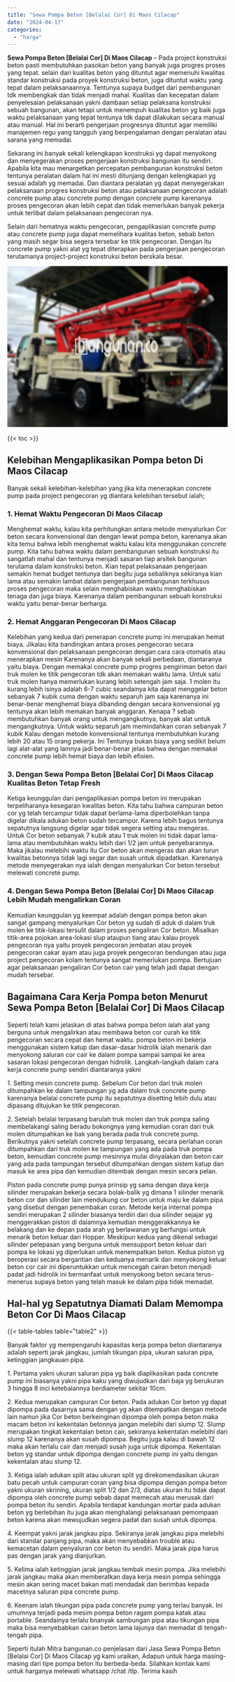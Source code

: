 ```yaml
---
title: "Sewa Pompa Beton [Belalai Cor] Di Maos Cilacap"
date: "2024-04-17"
categories: 
  - "harga"
---
```


**Sewa Pompa Beton \[Belalai Cor\] Di Maos Cilacap** – Pada project konstruksi beton pasti membutuhkan pasokan beton yang banyak juga progres proses yang tepat. selain dari kualitas beton yang dituntut agar memenuhi kwalitas standar konstruksi pada proyek konstruksi beton, juga dituntut waktu yang tepat dalam pelaksanaannya. Tentunya supaya budget dari pembangunan tdk membengkak dan tidak menjadi mahal. Kualitas dan kecepatan dalam penyelesaian pelaksanaan yakni dambaan setiap pelaksana konstruksi sebuah bangunan, akan tetapi untuk menempuh kualitas beton yg baik juga waktu pelaksanaan yang tepat tentunya tdk dapat dilakukan secara manual atau manual. Hal ini berarti pengerjaan progresnya dituntut agar memiliki manajemen regu yang tangguh yang berpengalaman dengan peralatan atau sarana yang memadai.

Sekarang ini banyak sekali kelengkapan konstruksi yg dapat menyokong dan menyegerakan proses pengerjaan konstruksi bangunan itu sendiri. Apabila kita mau menargetkan percepatan pembangunan konstruksi beton tentunya peralatan dalam hal ini mesti ditunjang dengan kelengkapan yg sesuai adalah yg memadai. Dan diantara peralatan yg dapat menyegerakan pelaksanaan progres konstruksi beton atau pelaksanaan pengecoran adalah concrete pump atau concrete pump dengan concrete pump karenanya proses pengecoran akan lebih cepat dan tidak memerlukan banyak pekerja untuk terlibat dalam pelaksanaan pengecoran nya.

Selain dari hematnya waktu pengecoran, pengaplikasian concrete pump atau concrete pump juga dapat memelihara kualitas beton, sebab beton yang masih segar bisa segera tersebar ke titik pengecoran. Dengan itu concrete pump yakni alat yg tepat diterapkan pada pengerjaan pengecoran terutamanya project-project konstruksi beton berskala besar.

![Sewa Pompa Beton [Belalai Cor] Di Maos Cilacap](/images/sewa-concrete-pump-38.png)

{{< toc >}}

## Kelebihan Mengaplikasikan Pompa beton Di Maos Cilacap

Banyak sekali kelebihan-kelebihan yang jika kita menerapkan concrete pump pada project pengecoran yg diantara kelebihan tersebut ialah;

### 1\. Hemat Waktu Pengecoran Di Maos Cilacap

Menghemat waktu, kalau kita perhitungkan antara metode menyalurkan Cor beton secara konvensional dan dengan lewat pompa beton, karenanya akan kita temui bahwa lebih menghemat waktu kalau kita menggunakan concrete pump. Kita tahu bahwa waktu dalam pembangunan sebuah konstruksi itu sangatlah mahal dan tentunya menjadi sasaran tiap arsitek bangunan terutama dalam konstruksi beton. Kian tepat pelaksanaan pengerjaan semakin hemat budget tentunya dan begitu juga sebaliknya sekiranya kian lama atau semakin lambat dalam pengerjaan pembangunan terkhusus proses pengecoran maka selain menghabiskan waktu menghabiskan tenaga dan juga biaya. Karenanya dalam pembangunan sebuah konstruksi waktu yaitu benar-benar berharga.

### 2\. Hemat Anggaran Pengecoran Di Maos Cilacap

Kelebihan yang kedua dari penerapan concrete pump ini merupakan hemat biaya. Jikalau kita bandingkan antara proses pengecoran secara konvensional dan pelaksanaan pengecoran dengan cara cara otomatis atau menerapkan mesin Karenanya akan banyak sekali perbedaan, diantaranya yaitu biaya. Dengan memakai concrete pump progres pengiriman beton dari truk molen ke titik pengecoran tdk akan memakan waktu lama. Untuk satu truk molen hanya memerlukan kurang lebih setengah jam saja. 1 molen itu kurang lebih isinya adalah 6-7 cubic seandainya kita dapat menggelar beton sebanyak 7 kubik cuma dengan waktu separuh jam saja karenanya ini benar-benar menghemat biaya dibanding dengan secara konvensional yg tentunya akan lebih memakan banyak anggaran. Kenapa ? sebab membutuhkan banyak orang untuk mengangkutnya, banyak alat untuk mengangkutnya. Untuk waktu separuh jam memindahkan coran sebanyak 7 kubik Kalau dengan metode konvensional tentunya membutuhkan kurang lebih 20 atau 15 orang pekerja. Ini Tentunya bukan biaya yang sedikit belum lagi alat-alat yang lainnya jadi benar-benar jelas bahwa dengan memakai concrete pump lebih hemat biaya dan lebih efisien.

### 3\. Dengan Sewa Pompa Beton \[Belalai Cor\] Di Maos Cilacap Kualitas Beton Tetap Fresh

Ketiga keunggulan dari pengaplikasian pompa beton ini merupakan terpeliharanya kesegaran kwalitas beton. Kita tahu bahwa campuran beton cor yg telah tercampur tidak dapat berlama-lama diperbolehkan tanpa digelar dikala adukan beton sudah tercampur. Karena lebih bagus tentunya sepatutnya langsung digelar agar tidak segera setting atau mengeras. Untuk Cor beton sebanyak 7 kubik atau 1 truk molen ini tidak dapat lama-lama atau membutuhkan waktu lebih dari 1/2 jam untuk penyebarannya. Maka jikalau melebihi waktu itu Cor beton akan mengeras dan akan turun kwalitas betonnya tidak lagi segar dan susah untuk dipadatkan. Karenanya metode menyegerakan nya ialah dengan menyalurkan Cor beton tersebut melewati concrete pump.

### 4\. Dengan Sewa Pompa Beton \[Belalai Cor\] Di Maos Cilacap Lebih Mudah mengalirkan Coran

Kemudian keunggulan yg keempat adalah dengan pompa beton akan sangat gampang menyalurkan Cor beton yg sudah di aduk di dalam truk molen ke titik-lokasi tersulit dalam proses pengaliran Cor beton. Misalkan titik-area pojokan area-lokasi slup ataupun tiang atau kalau proyek pengecoran nya yaitu proyek pengecoran jembatan atau proyek pengecoran cakar ayam atau juga proyek pengecoran bendungan atau juga project pengecoran kolam tentunya sangat memerlukan pompa. Bertujuan agar pelaksanaan pengaliran Cor beton cair yang telah jadi dapat dengan mudah tersebar.

## Bagaimana Cara Kerja Pompa beton Menurut Sewa Pompa Beton \[Belalai Cor\] Di Maos Cilacap

Seperti telah kami jelaskan di atas bahwa pompa beton ialah alat yang berguna untuk mengalirkan atau membawa beton cor curah ke titik pengecoran secara cepat dan hemat waktu. pompa beton ini bekerja menggunakan sistem katup dan dasar-dasar hidrolik ialah menarik dan menyokong saluran cor cair ke dalam pompa sampai sampai ke area sasaran lokasi pengecoran dengan hidrolik. Langkah-langkah dalam cara kerja concrete pump sendiri diantaranya yakni

1\. Setting mesin concrete pump. Sebelum Cor beton dari truk molen ditumpahkan ke dalam tampungan yg ada dalam truk concrete pump karenanya belalai concrete pump itu sepatutnya disetting lebih dulu atau dipasang ditujukan ke titik pengecoran.

2\. Setelah belalai terpasang barulah truk molen dan truk pompa saling membelakangi saling beradu bokongnya yang kemudian coran dari truk molen ditumpahkan ke bak yang berada pada truk concrete pump. Berikutnya yakni setelah concrete pump terpasang, secara perlahan coran ditumpahkan dari truk molen ke tampungan yang ada pada truk pompa beton, kemudian concrete pump mesinnya mulai dinyalakan dan beton cair yang ada pada tampungan tersebut ditumpahkan dengan sistem katup dan masuk ke area pipa dan kemudian ditembak dengan mesin secara pelan.

Piston pada concrete pump punya prinsip yg sama dengan daya kerja silinder merupakan bekerja secara bolak-balik yg dimana 1 silinder menarik beton cor dan silinder lain mendukung cor beton untuk maju ke dalam pipa yang disebut dengan penembakan coran. Metode kerja internal pompa sendiri merupakan 2 silinder biasanya terdiri dari dua silinder sejajar yg menggerakkan piston di dalamnya kemudian menggerakkannya ke belakang dan ke depan pada arah yg berlawanan yg berfungsi untuk menarik beton keluar dari Hopper. Meskipun kedua yang dikenal sebagai silinder pelepasan yang berguna untuk mensupport beton keluar dari pompa ke lokasi yg diperlukan untuk menempatkan beton. Kedua piston yg beroperasi secara bergantian dan keduanya menarik dan menyokong keluar beton cor cair ini diperuntukkan untuk mencegah cairan beton menjadi padat jadi hidrolik ini bermanfaat untuk menyokong beton secara terus-menerus supaya beton yang telah masuk ke dalam pipa tidak memadat.

## Hal-hal yg Sepatutnya Diamati Dalam Memompa Beton Cor Di Maos Cilacap

{{< table-tables table="table2" >}}

Banyak faktor yg mempengaruhi kapasitas kerja pompa beton diantaranya adalah seperti jarak jangkau, jumlah tikungan pipa, ukuran saluran pipa, ketinggian jangkauan pipa.

1\. Pertama yakni ukuran saluran pipa yg baik diaplikasikan pada concrete pump ini biasanya yakni pipa kaku yang diwujudkan dari baja yg berukuran 3 hingga 8 inci ketebalannya berdiameter sekitar 10cm.

2\. Kedua merupakan campuran Cor beton. Pada adukan Cor beton yg dapat dipompa pada dasarnya sama dengan yg akan ditempatkan dengan metode lain namun jika Cor beton berkeinginan dipompa oleh pompa beton maka macam beton ini kekentalan betonnya jangan melebihi dari slump 12. Slump merupakan tingkat kekentalan beton cair, sekiranya kekentalan melebihi dari slump 12 karenanya akan susah dipompa. Begitu juga kalau di bawah 12 maka akan terlalu cair dan menjadi susah juga untuk dipompa. Kekentalan beton yg standar untuk dipompa dengan concrete pump ini yaitu dengan kekentalan atau slump 12.

3\. Ketiga ialah adukan split atau ukuran split yg direkomendasikan ukuran batu pecah untuk campuran coran yang bisa dipompa dengan pompa beton yakni ukuran skrining, ukuran split 1/2 dan 2/3, diatas ukuran itu tidak dapat dipompa oleh concrete pump sebab dapat memecah atau merusak dari pompa beton itu sendiri. Apabila terdapat kandungan mortar pada adukan beton yg berlebihan itu juga akan menghalangi pelaksanaan pemompaan beton karena akan mewujudkan segera padat dan susah untuk dipompa.

4\. Keempat yakni jarak jangkau pipa. Sekiranya jarak jangkau pipa melebihi dari standar panjang pipa, maka akan menyebabkan trouble atau kemacetan dalam penyaluran cor beton itu sendiri. Maka jarak pipa harus pas dengan jarak yang dianjurkan.

5\. Kelima ialah ketinggian jarak jangkau tembak mesin pompa. Jika melebihi jarak jangkau maka akan memberatkan daya kerja mesin pompa sehingga mesin akan sering macet bakan mati mendadak dan berimbas kepada macetnya saluran pipa concrete pump.

6\. Keenam ialah tikungan pipa pada concrete pump yang terlau banyak. Ini umumnya terjadi pada mesim pompa beton ragam pompa katak atau portable. Seandainya terlalu bnanyak sambungan pipa atau tikungan pipa maka bisa menyebabkan cairan beton lama lajunya dan memadat di tengah-tengah pipa.

Seperti itulah Mitra bangunan.co penjelasan dari Jasa Sewa Pompa Beton \[Belalai Cor\] Di Maos Cilacap yg kami uraikan, Adapun untuk harga masing-masing dari tipe pompa beton itu berbeda-beda. Silahkan kontak kami untuk harganya melewati whatsapp /chat /tlp. Terima kasih
